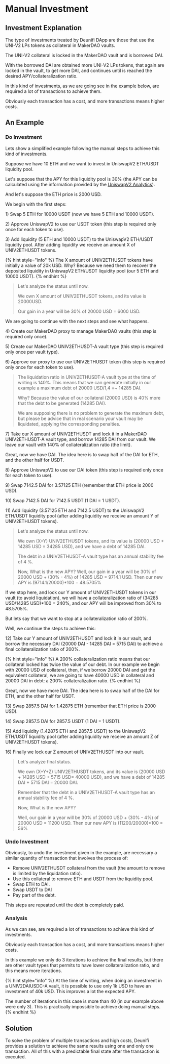 # Manual Investment

## Investment Explanation

The type of investments treated by Deunifi DApp are those that use the UNI-V2 LPs tokens as collateral in MakerDAO vaults. 

The UNI-V2 collateral is locked in the MakerDAO vault and is borrowed DAI.

With the borrowed DAI are obtained more UNI-V2 LPs tokens, that again are locked in the vault, to get more DAI, and continues until is reached the desired APY/collateralization ratio.

In this kind of investments, as we are going see in the example below, are required a lot of transactions to achieve them.

Obviously each transaction has a cost, and more transactions means higher costs.

## An Example

### Do Investment

Lets show a simplified example following the manual steps to achieve this kind of investments.

Suppose we have 10 ETH and we want to invest in UniswapV2 ETH/USDT liquidity pool.

Let's suppose that the APY for this liquidity pool is 30% \(the APY can be calculated using the information provided by the [UniswapV2 Analytics](https://v2.info.uniswap.org/home)\).

And let's suppose the ETH price is 2000 USD.

We begin with the first steps:

1\) Swap 5 ETH for 10000 USDT \(now we have 5 ETH and 10000 USDT\).

2\) Approve UniswapV2 to use our USDT token \(this step is required only once for each token to use\).

3\) Add liquidity \(5 ETH and 10000 USDT\) to the UniswapV2 ETH/USDT liquidity pool. After adding liquidity we receive an amount X of UNIV2ETHUSDT tokens.

{% hint style="info" %}
The X amount of UNIV2ETHUSDT tokens have initially a value of 20k USD. Why? Because we need them to recover the deposited liquidity in UniswapV2 ETH/USDT liquidity pool \(our 5 ETH and 10000 USDT\).
{% endhint %}

> Let's analyze the status until now. 
>
> We own X amount of UNIV2ETHUSDT tokens, and its value is 20000USD.
>
> Our gain in a year will be 30% of 20000 USD = 6000 USD.

We are going to continue with the next steps and see what happens.

4\) Create our MakerDAO proxy to manage MakerDAO vaults \(this step is required only once\).

5\) Create our MakerDAO UNIV2ETHUSDT-A vault type \(this step is required only once per vault type\).

6\) Approve our proxy to use our UNIV2ETHUSDT token \(this step is required only once for each token to use\).

> The liquidation ratio in UNIV2ETHUSDT-A vault type at the time of writing is 140%. This means that we can generate initially in our example a maximum debt of 20000 USD/1,4 =~ 14285 DAI.
>
> Why? Because the value of our collateral \(20000 USD\) is 40% more that the debt to be generated \(14285 DAI\).
>
> We are supposing there is no problem to generate the maximum debt, but please be advice that in real scenario your vault may be liquidated, applying the corresponding penalties.

7\)  Take our X amount of UNIV2ETHUSDT and lock it in a MakerDAO UNIV2ETHUSDT-A vault type, and borrow 14285 DAI from our vault. We leave our vault with 140% of collateralization ratio \(the limit\).

Great, now we have DAI. The idea here is to swap half of the DAI for ETH, and the other half for USDT.

8\) Approve UniswapV2 to use our DAI token \(this step is required only once for each token to use\).

9\) Swap 7142.5 DAI for 3.57125 ETH \(remember that ETH price is 2000 USD\).

10\) Swap 7142.5 DAI for 7142.5 USDT \(1 DAI = 1 USDT\).

11\) Add liquidity \(3.57125 ETH and 7142.5 USDT\) to the UniswapV2 ETH/USDT liquidity pool \(after adding liquidity we receive an amount Y of UNIV2ETHUSDT tokens\).

> Let's analyze the status until now. 
>
> We own \(X+Y\) UNIV2ETHUSDT tokens, and its value is \(20000 USD + 14285 USD = 34285 USD\), and we have a debt of 14285 DAI.
>
> The debt in a UNIV2ETHUSDT-A vault type has an annual stability fee of 4 %.
>
> Now, What is the new APY? Well, our gain in a year will be 30% of 20000 USD + \(30% - 4%\) of 14285 USD = 9714.1 USD. Then our new APY is \(9714.1/20000\)\*100 = 48.5705%

If we stop here, and lock our Y amount of UNIV2ETHUSDT tokens in our vault \(to avoid liquidation\), we will have a collateralization ratio of \(34285 USD/14285 USD\)\*100 = 240%, and our APY will be improved from 30% to 48.5705%.

But lets say that we want to stop at a collateralization ratio of 200%.

Well, we continue the steps to achieve this:

12\) Take our Y amount of UNIV2ETHUSDT and lock it in our vault, and borrow the necessary DAI \(20000 DAI - 14285 DAI = 5715 DAI\) to achieve a final collateralization ratio of 200%. 

{% hint style="info" %}
A 200% collateralization ratio means that our collateral locked has twice the value of our debt. In our example we begin with 20000 USD of collateral, then, if we borrow 20000 DAI and get the equivalent collateral, we are going to have 40000 USD in collateral and 20000 DAI in debt: a 200% collateralization ratio.
{% endhint %}

Great, now we have more DAI. The idea here is to swap half of the DAI for ETH, and the other half for USDT.

13\) Swap 2857.5 DAI for 1.42875 ETH \(remember that ETH price is 2000 USD\).

14\) Swap 2857.5 DAI for 2857.5 USDT \(1 DAI = 1 USDT\).

15\) Add liquidity \(1.42875 ETH and 2857.5 USDT\) to the UniswapV2 ETH/USDT liquidity pool \(after adding liquidity we receive an amount Z of UNIV2ETHUSDT tokens\).

16\) Finally we lock our Z amount of UNIV2ETHUSDT into our vault.

> Let's analyze final status. 
>
> We own \(X+Y+Z\) UNIV2ETHUSDT tokens, and its value is \(20000 USD + 14285 USD + 5715 USD= 40000 USD\), and we have a debt of 14285 DAI + 5715 DAI = 20000 DAI.
>
> Remember that the debt in a UNIV2ETHUSDT-A vault type has an annual stability fee of 4 %.
>
> Now, What is the new APY? 
>
> Well, our gain in a year will be 30% of 20000 USD + \(30% - 4%\) of 20000 USD = 11200 USD. Then our new APY is \(11200/20000\)\*100 = 56%

### Undo Investment

Obviously, to undo the investment given in the example, are necessary a similar quantity of transaction that involves the process of: 

* Remove UNIV2ETHUSDT collateral from the vault \(the amount to remove is limited by the liquidation ratio\).
* Use this collateral to remove ETH and USDT from the liquidity pool.
* Swap ETH to DAI.
* Swap USDT to DAI
* Pay part of the debt.

This steps are repeated until the debt is completely paid.

### Analysis

As we can see, are required a lot of transactions to achieve this kind of investments.

Obviously each transaction has a cost, and more transactions means higher costs.

In this example we only do 3 iterations to achieve the final results, but there are other vault types that permits to have lower collateralization ratio, and this means more iterations.

{% hint style="info" %}
At the time of writing, when doing an investment in a UNIV2DAIUSDC-A vault, it is possible to use only 1k USD to have an investment of 40k USD. This improves a lot the expected APY.

The number of iterations in this case is more than 40 \(in our example above were only 3\). This is practically impossible to achieve doing manual steps.
{% endhint %}

## Solution

To solve the problem of multiple transactions and high costs, Deunifi provides a solution to achieve the same results using one and only one transaction. All of this with a predictable final state after the transaction is executed.

